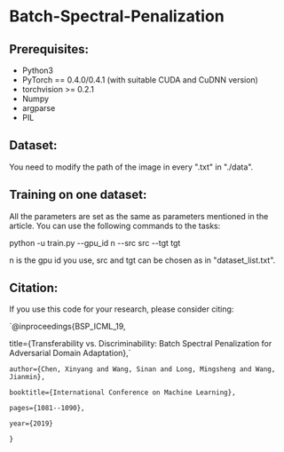 # Batch-Spectral-Penalization

## Prerequisites:

* Python3
* PyTorch == 0.4.0/0.4.1 (with suitable CUDA and CuDNN version)
* torchvision >= 0.2.1
* Numpy
* argparse
* PIL

## Dataset:

You need to modify the path of the image in every ".txt" in "./data".

## Training on one dataset:

All the parameters are set as the same as parameters mentioned in the article. 
You can use the following commands to the tasks:

python -u train.py --gpu_id n --src src --tgt tgt

n is the gpu id you use, src and tgt can be chosen as in "dataset_list.txt".

## Citation:

If you use this code for your research, please consider citing:


`@inproceedings{BSP_ICML_19,

  title={Transferability vs. Discriminability: Batch Spectral Penalization for Adversarial Domain Adaptation},`

`
  author={Chen, Xinyang and Wang, Sinan and Long, Mingsheng and Wang, Jianmin},
`

`
  booktitle={International Conference on Machine Learning},
`

`
  pages={1081--1090},
`

`
  year={2019}
`

`
}
`
